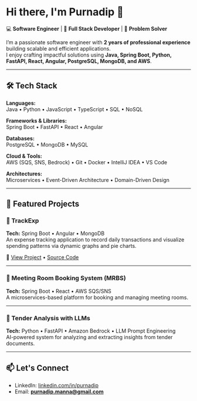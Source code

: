 # Hi there, I'm Purnadip 👋

💻 **Software Engineer** | 🚀 **Full Stack Developer** | 🧠 **Problem Solver**  

I’m a passionate software engineer with **2 years of professional experience** building scalable and efficient applications.  
I enjoy crafting impactful solutions using **Java, Spring Boot, Python, FastAPI, React, Angular, PostgreSQL, MongoDB, and AWS**.

---

## 🛠 Tech Stack

**Languages:**  
Java • Python • JavaScript • TypeScript • SQL • NoSQL  

**Frameworks & Libraries:**  
Spring Boot • FastAPI • React • Angular  

**Databases:**  
PostgreSQL • MongoDB • MySQL  

**Cloud & Tools:**  
AWS (SQS, SNS, Bedrock) • Git • Docker • IntelliJ IDEA • VS Code  

**Architectures:**  
Microservices • Event-Driven Architecture • Domain-Driven Design  

---

## 📌 Featured Projects

### 🚦 TrackExp
**Tech:** Spring Boot • Angular • MongoDB  
An expense tracking application to record daily transactions and visualize spending patterns via dynamic graphs and pie charts.  

🔗 [View Project](https://track-exp-app.vercel.app/) • [Source Code](https://github.com/purnadip-manna/track-exp-app)

---

### 📅 Meeting Room Booking System (MRBS)
**Tech:** Spring Boot • React • AWS SQS/SNS  
A microservices-based platform for booking and managing meeting rooms.  

---

### 📝 Tender Analysis with LLMs
**Tech:** Python • FastAPI • Amazon Bedrock • LLM Prompt Engineering  
AI-powered system for analyzing and extracting insights from tender documents.

---

## 📫 Let's Connect

- LinkedIn: [linkedin.com/in/purnadip](https://www.linkedin.com/in/purnadip-manna/)
- Email: **purnadip.manna@gmail.com**
